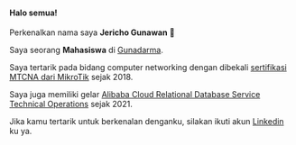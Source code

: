 #### Halo semua! 

Perkenalkan nama saya **Jericho Gunawan** 👋  

Saya seorang **Mahasiswa** di [Gunadarma](https://gunadarma.ac.id/).  

Saya tertarik pada bidang computer networking dengan dibekali [sertifikasi MTCNA dari MikroTik](https://mikrotik.com/training/certificates/b120446ce75d1fe59343) sejak 2018.  

Saya juga memiliki gelar [Alibaba Cloud Relational Database Service Technical Operations](https://edu.alibabacloud.com/clouder/Certificate/search?type=1&num=ACLC58210200045022&accounttraceid=981b2f48ff85486e9b04d7262ca62535lrhn) sejak 2021.  

Jika kamu tertarik untuk berkenalan denganku, silakan ikuti akun [Linkedin](https://www.linkedin.com/in/jericho-gunawan/) ku ya. 

<!--
**JerichoG/JerichoG** is a ✨ _special_ ✨ repository because its `README.md` (this file) appears on your GitHub profile.

Here are some ideas to get you started:

- 🔭 I’m currently working on ...
- 🌱 I’m currently learning ...
- 👯 I’m looking to collaborate on ...
- 🤔 I’m looking for help with ...
- 💬 Ask me about ...
- 📫 How to reach me: ...
- 😄 Pronouns: ...
- ⚡ Fun fact: ...
-->
